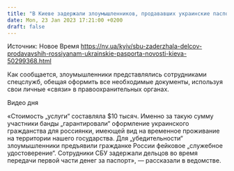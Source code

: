 ```yaml
---
title: "В Киеве задержали злоумышленников, продававших украинские паспорта гражданам РФ по $10 тысяч"
date: Mon, 23 Jan 2023 17:21:00 +0200
draft: false
---
```

Источник: Новое Время https://nv.ua/kyiv/sbu-zaderzhala-delcov-prodavavshih-rossiyanam-ukrainskie-pasporta-novosti-kieva-50299368.html


 Как сообщается, злоумышленники представлялись сотрудниками спецслужб, обещая оформить все необходимые документы, используя свои личные «связи» в правоохранительных органах.

  Видео дня   

«Стоимость „услуги“ составляла $10 тысяч. Именно за такую сумму участники банды „гарантировали“ оформление украинского гражданства для россиянки, имеющей вид на временное проживание на территории нашего государства. Для „убедительности“ злоумышленники предъявили гражданке России фейковое „служебное удостоверение“. Сотрудники СБУ задержали дельцов во время передачи первой части денег за паспорт», — рассказали в ведомстве.
